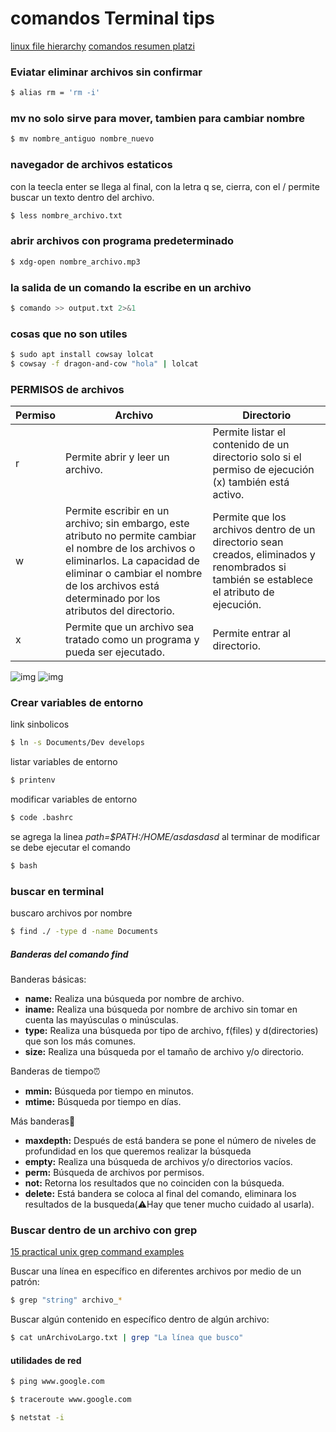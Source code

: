 # comandos Terminal tips

[linux file hierarchy](https://www.geeksforgeeks.org/linux-file-hierarchy-structure/)
[comandos resumen platzi](https://static.platzi.com/media/public/uploads/command-line-cheat-sheet_f2552bde-3bb0-4b1c-a1a7-dbd40095fa4f.pdf)

### Eviatar eliminar archivos sin confirmar
```bash
$ alias rm = 'rm -i'
```

### mv no solo sirve para mover, tambien para cambiar nombre
```bash
$ mv nombre_antiguo nombre_nuevo
```
### navegador de archivos estaticos
con la teecla enter se llega al final, con la letra q se, cierra, con el / permite buscar un texto dentro del archivo. 
```bash
$ less nombre_archivo.txt
```
### abrir archivos con programa predeterminado
```bash
$ xdg-open nombre_archivo.mp3
```
### la salida de un comando la escribe en un archivo
```bash
$ comando >> output.txt 2>&1
```
### cosas que no son utiles

```bash
$ sudo apt install cowsay lolcat
$ cowsay -f dragon-and-cow "hola" | lolcat
```

### PERMISOS de archivos
| Permiso | Archivo                                                                                                                                                                                                                                | Directorio                                                                                                                                |
|---------|----------------------------------------------------------------------------------------------------------------------------------------------------------------------------------------------------------------------------------------|-------------------------------------------------------------------------------------------------------------------------------------------|
| r       | Permite abrir y leer un archivo.                                                                                                                                                                                                       | Permite listar el contenido de un directorio solo si el permiso de ejecución (x) también está activo.                                     |
| w       | Permite escribir en un archivo; sin embargo, este atributo no permite cambiar el nombre de los archivos o eliminarlos. La capacidad de eliminar o cambiar el nombre de los archivos está determinado por los atributos del directorio. | Permite que los archivos dentro de un directorio sean creados, eliminados y renombrados si también se establece el atributo de ejecución. |
| x       | Permite que un archivo sea tratado como un  programa y pueda ser ejecutado.                                                                                                                                                            | Permite entrar al directorio.                                                                                                             |

![img](https://static.platzi.com/media/user_upload/1-0e5c063a-3fba-42a8-84cc-a2bf6687206b.jpg)
![img](https://xunilinux.files.wordpress.com/2016/02/3.jpg)

### Crear variables de entorno
link sinbolicos
```bash
$ ln -s Documents/Dev develops
```

listar variables de entorno
```bash
$ printenv
```
modificar variables de entorno
```bash
$ code .bashrc
```
se agrega la linea *path=$PATH:/HOME/asdasdasd*
al terminar de modificar se debe ejecutar el comando

```bash
$ bash
```

### buscar en terminal
buscaro archivos por nombre

```bash
$ find ./ -type d -name Documents
```
##### Banderas del comando find
Banderas básicas:

- **name:** Realiza una búsqueda por nombre de archivo.
- **iname:** Realiza una búsqueda por nombre de archivo sin tomar en cuenta las mayúsculas o minúsculas.
- **type:** Realiza una búsqueda por tipo de archivo, f(files) y d(directories) que son los más comunes.
- **size:** Realiza una búsqueda por el tamaño de archivo y/o directorio.

Banderas de tiempo⏰

- **mmin:** Búsqueda por tiempo en minutos.
- **mtime:** Búsqueda por tiempo en días.
  
Más banderas👀

- **maxdepth:** Después de está bandera se pone el número de niveles de profundidad en los que queremos realizar la búsqueda
- **empty:** Realiza una búsqueda de archivos y/o directorios vacíos.
- **perm:** Búsqueda de archivos por permisos.
- **not:** Retorna los resultados que no coinciden con la búsqueda.
- **delete:** Está bandera se coloca al final del comando, eliminara los resultados de la busqueda(⚠️Hay que tener mucho cuidado al usarla).


### Buscar dentro de un archivo con grep

[15 practical unix grep command examples](https://www.thegeekstuff.com/2009/03/15-practical-unix-grep-command-examples/)

Buscar una línea en específico en diferentes archivos por medio de un patrón:
```bash
$ grep "string" archivo_*
```
Buscar algún contenido en específico dentro de algún archivo:
```bash
$ cat unArchivoLargo.txt | grep "La línea que busco"
```
#### utilidades de red

```bash
$ ping www.google.com
```
```bash
$ traceroute www.google.com
```
```bash
$ netstat -i 
```


